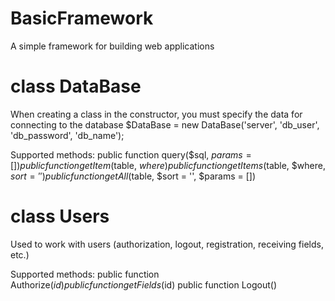# BasicFramework
A simple framework for building web applications

# class DataBase
When creating a class in the constructor, you must specify the data for connecting to the database
$DataBase = new DataBase('server', 'db_user', 'db_password', 'db_name');

Supported methods:
public function query($sql, $params = [])
public function getItem($table, $where)
public function getItems($table, $where, $sort = '')
public function getAll($table, $sort = '', $params = [])


# class Users
Used to work with users (authorization, logout, registration, receiving fields, etc.)

Supported methods:
public function Authorize($id)
public function getFields($id)
public function Logout()
